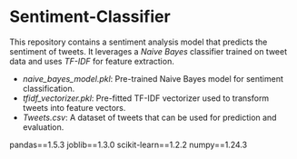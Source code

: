# Sentiment-Classifier
This repository contains a sentiment analysis model that predicts the sentiment of tweets. It leverages a *Naive Bayes* classifier trained on tweet data and uses *TF-IDF* for feature extraction.
- *naive_bayes_model.pkl*: Pre-trained Naive Bayes model for sentiment classification.
- *tfidf_vectorizer.pkl*: Pre-fitted TF-IDF vectorizer used to transform tweets into feature vectors.
- *Tweets.csv*: A dataset of tweets that can be used for prediction and evaluation.

pandas==1.5.3
joblib==1.3.0
scikit-learn==1.2.2
numpy==1.24.3
